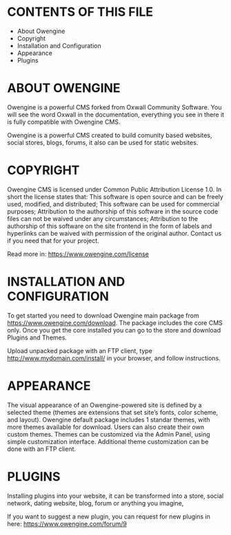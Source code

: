 CONTENTS OF THIS FILE
====================

 * About Owengine
 * Copyright
 * Installation and Configuration
 * Appearance
 * Plugins

ABOUT OWENGINE
============

Owengine is a powerful CMS forked from Oxwall Community Software. You will see the word Oxwall in the documentation, everything you see in there it is fully compatible with Owengine CMS. 

Owengine is a powerful CMS created to build comunity based websites, social stores, blogs, forums, it also can be used for static websites.


COPYRIGHT
=========

Owengine CMS is licensed under Common Public Attribution License 1.0.
In short the license states that:
This software is open source and can be freely used, modified, and distributed;
This software can be used for commercial purposes;
Attribution to the authorship of this software in the source code files can not be waived under any circumstances;
Attribution to the authorship of this software on the site frontend in the form of labels and hyperlinks can be waived with permission of the original author. Contact us if you need that for your project.

Read more in: https://www.owengine.com/license

INSTALLATION AND CONFIGURATION
==============================

To get started you need to download Owengine main package from https://www.owengine.com/download. The package includes the core CMS only. Once you get the core installed you can go to the store and download Plugins and Themes.

Upload unpacked package with an FTP client, type http://www.mydomain.com/install/ in your browser, and follow instructions.


APPEARANCE
==========

The visual appearance of an Owengine-powered site is defined by a selected theme (themes are extensions that set site’s fonts, color scheme, and layout). Owengine default package includes 1 standar themes, with more themes available for download. Users can also create their own custom themes. Themes can be customized via the Admin Panel, using simple customization interface. Additional theme customization can be done with an FTP client.

PLUGINS
============

Installing plugins into your website, it can be transformed into a store, social network, dating website, blog, forum or anything you imagine, 

If you want to suggest a new plugin, you can request for new plugins in here: https://www.owengine.com/forum/9 